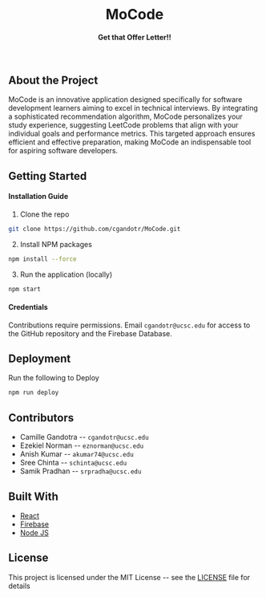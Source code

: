 <br/>
<div align="center">
  <h1 align="center">MoCode</h3>

  <h4 align="center">Get that Offer Letter!!</h4>
</div>

<br/>

## About the Project

MoCode is an innovative application designed specifically for software development learners aiming to excel in technical interviews. By integrating a sophisticated recommendation algorithm, MoCode personalizes your study experience, suggesting LeetCode problems that align with your individual goals and performance metrics. This targeted approach ensures efficient and effective preparation, making MoCode an indispensable tool for aspiring software developers.

## Getting Started

#### Installation Guide

1. Clone the repo
```sh
git clone https://github.com/cgandotr/MoCode.git
```
2. Install NPM packages
```sh
npm install --force
```
3. Run the application (locally)
```sh
npm start
```

#### Credentials

Contributions require permissions. Email `cgandotr@ucsc.edu` for access to the GitHub repository and the Firebase Database.


## Deployment

Run the following to Deploy 
```sh
npm run deploy
```

## Contributors

- Camille Gandotra -- `cgandotr@ucsc.edu`
- Ezekiel Norman -- `eznorman@ucsc.edu`
- Anish Kumar -- `akumar74@ucsc.edu`
- Sree Chinta -- `schinta@ucsc.edu`
- Samik Pradhan -- `srpradha@ucsc.edu`

## Built With

* [React](https://react.dev/)
* [Firebase](https://firebase.google.com/)
* [Node JS](https://nodejs.org/en)


## License

This project is licensed under the MIT License -- see the [LICENSE](LICENSE) file for details

